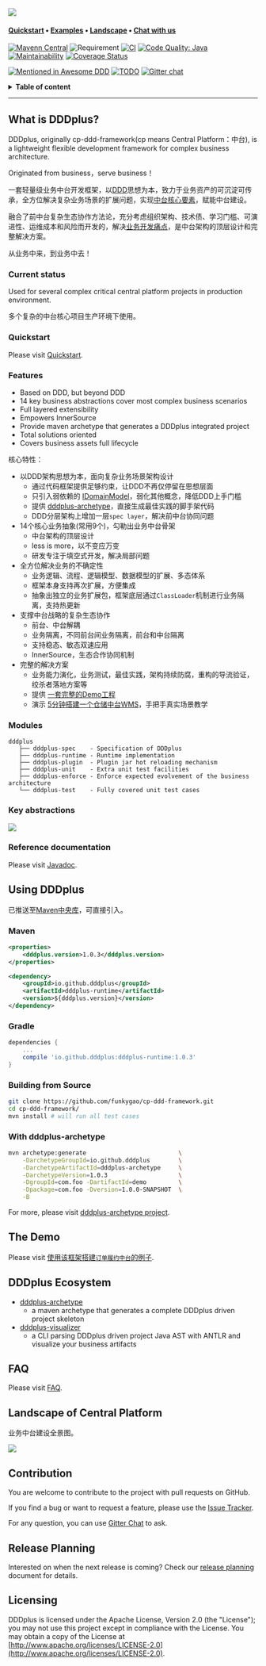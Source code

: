 <img src="doc/assets/img/logo-small.png">

#### **[Quickstart](#quickstart)** • **[Examples](#the-demo)** • **[Landscape](#landscape-of-central-platform)** • **[Chat with us](https://gitter.im/cp-ddd-framework/community)**

[![Mavenn Central](https://img.shields.io/maven-central/v/io.github.dddplus/dddplus.svg?label=Maven%20Central)](https://search.maven.org/search?q=g:io.github.dddplus)
![Requirement](https://img.shields.io/badge/JDK-8+-blue.svg)
[![CI](https://github.com/funkygao/cp-ddd-framework/workflows/CI/badge.svg?branch=master)](https://github.com/funkygao/cp-ddd-framework/actions?query=branch%3Amaster+workflow%3ACI)
[![Code Quality: Java](https://img.shields.io/lgtm/grade/java/g/funkygao/cp-ddd-framework.svg?logo=lgtm&logoWidth=18)](https://lgtm.com/projects/g/funkygao/cp-ddd-framework/context:java)
[![Maintainability](https://api.codeclimate.com/v1/badges/84b05607593179e62374/maintainability)](https://codeclimate.com/github/funkygao/cp-ddd-framework/maintainability)
[![Coverage Status](https://img.shields.io/codecov/c/github/funkygao/cp-ddd-framework.svg)](https://codecov.io/gh/funkygao/cp-ddd-framework)

[![Mentioned in Awesome DDD](https://awesome.re/mentioned-badge.svg)](https://github.com/heynickc/awesome-ddd#jvm)
[![TODO](https://badgen.net/https/api.tickgit.com/badgen/github.com/funkygao/cp-ddd-framework?label=todos)](https://www.tickgit.com/browse?repo=github.com/funkygao/cp-ddd-framework)
[![Gitter chat](https://img.shields.io/badge/gitter-join%20chat%20%E2%86%92-brightgreen.svg)](https://gitter.im/cp-ddd-framework/community)

<details>
<summary><b>Table of content</b></summary>

## Table of content
   * [What is DDDplus](#what-is-dddplus)
      * [Current status](#current-status)
      * [Quickstart](#quickstart)
      * [Features](#features)
      * [Modules](#modules)
      * [Key abstractions](#key-abstractions)
      * [Reference documentation](#reference-documentation)
   * [Using DDDplus](#using-dddplus)
      * [Maven](#maven)
      * [Gradle](#gradle)
      * [Building from Source](#building-from-source)
      * [With dddplus-archetype](#with-dddplus-archetype)
   * [The Demo](#the-demo)
   * [DDDplus Ecosystem](#dddplus-ecosystem)
   * [FAQ](#faq)
   * [Landscape of Central Platform](#landscape-of-central-platform)
   * [Contribution](#contribution)
   * [Release Planning](#release-planning)
   * [Licensing](#licensing)

</details>

----

## What is DDDplus?

DDDplus, originally cp-ddd-framework(cp means Central Platform：中台), is a lightweight flexible development framework for complex business architecture.

Originated from business，serve business！

一套轻量级业务中台开发框架，以[DDD](https://github.com/funkygao/cp-ddd-framework/wiki/DDD)思想为本，致力于业务资产的可沉淀可传承，全方位解决复杂业务场景的扩展问题，实现[中台核心要素](https://github.com/funkygao/cp-ddd-framework/wiki/%E4%B8%9A%E5%8A%A1%E4%B8%AD%E5%8F%B0%E7%9A%84%E6%A0%B8%E5%BF%83%E8%A6%81%E7%B4%A0)，赋能中台建设。

融合了前中台复杂生态协作方法论，充分考虑组织架构、技术债、学习门槛、可演进性、运维成本和风险而开发的，解决[业务开发痛点](https://github.com/funkygao/cp-ddd-framework/wiki/Why-we-need-this-framework)，是中台架构的顶层设计和完整解决方案。

从业务中来，到业务中去！

### Current status

Used for several complex critical central platform projects in production environment.

多个复杂的中台核心项目生产环境下使用。

### Quickstart

Please visit [Quickstart](https://github.com/funkygao/cp-ddd-framework/wiki).

### Features

- Based on DDD, but beyond DDD
- 14 key business abstractions cover most complex business scenarios
- Full layered extensibility
- Empowers InnerSource
- Provide maven archetype that generates a DDDplus integrated project
- Total solutions oriented
- Covers business assets full lifecycle

核心特性：
- 以DDD架构思想为本，面向复杂业务场景架构设计
   - 通过代码框架提供足够约束，让DDD不再仅停留在思想层面
   - 只引入弱依赖的 [IDomainModel](dddplus-spec/src/main/java/io/github/dddplus/model/IDomainModel.java)，弱化其他概念，降低DDD上手门槛
   - 提供 [dddplus-archetype](https://github.com/dddplus/dddplus-archetype)，直接生成最佳实践的脚手架代码
   - DDD分层架构上增加一层`spec layer`，解决前中台协同问题
- 14个核心业务抽象(常用9个)，勾勒出业务中台骨架
   - 中台架构的顶层设计
   - less is more，以不变应万变
   - 研发专注于填空式开发，解决局部问题
- 全方位解决业务的不确定性
   - 业务逻辑、流程、逻辑模型、数据模型的扩展、多态体系
   - 框架本身支持再次扩展，方便集成
   - 抽象出独立的业务扩展包，框架底层通过`ClassLoader`机制进行业务隔离，支持热更新
- 支撑中台战略的复杂生态协作
   - 前台、中台解耦
   - 业务隔离，不同前台间业务隔离，前台和中台隔离
   - 支持稳态、敏态双速应用
   - InnerSource，生态合作协同机制
- 完整的解决方案
   - 业务能力演化，业务测试，最佳实践，架构持续防腐，重构的导流验证，绞杀者落地方案等
   - 提供 [一套完整的Demo工程](https://github.com/dddplus/dddplus-demo)
   - 演示 [5分钟搭建一个仓储中台WMS](https://github.com/dddplus/dddplus-archetype-demo)，手把手真实场景教学

### Modules

```
dddplus
   ├── dddplus-spec    - Specification of DDDplus
   ├── dddplus-runtime - Runtime implementation
   ├── dddplus-plugin  - Plugin jar hot reloading mechanism
   ├── dddplus-unit    - Extra unit test facilities
   ├── dddplus-enforce - Enforce expected evolvement of the business architecture
   └── dddplus-test    - Fully covered unit test cases
```

### Key abstractions

![](http://www.plantuml.com/plantuml/svg/XLHDRnCn4BtxLunwQW-fn3LQLIq4f1v0LSiTJUn9rehNZkpPfAZqlpDE7DWF8tAAvxrvyxttYJ5otpcLTjRlCM87BNfpZ9QPF6pG9HfWgKKJZjPlc-PekVrnVj_T0SUUbACD0mU8Tjio61j9imrUgJtg7Mu9dbo_jHwQvek8aRYzAP2VzKnnWvhWyT6GPyi_doa5Tw0unLUXG-i_lpBv9D9JE0V0jQEf_Mimv1wOKRSTUHR_cJ1fQ-Y5QPykg7QO4ZmX2ycFB94zHVMkb0zCSDK6XaWkeCcnhm0JVFkWIh6tj_cXPZMyK3nOJHL0Sb23_x04UYNTCrtV3DdFT0Yx773eLZ6AVmpEhMK68l2dHT3yMYnc3PtXiu5KUddASEz4HmBKyKZUK1GOruaZQeRIQjBVgHDVfh_GHqmb_uUrTH9SpImYkIM-f2rngvIDZUc_94CRxDs8DijjD8FLQYNljyJ8LhzB46-AMXqygGaqsR4SkXWAFksrC3fatLwNAPqwUwFKU8FAeEhBKy3ghinLAfrNqmqfYkDQwgpgtStBF7FBdVqJBaTN6M4ZiBHzN7QnLHAhbRa45pGoLVYBnTqbjoMiPPnrIiclKDIdu5au525BeybNbSzZY6ItixsGb2egyjR1a2fnotCUkDWh-vgr1_rOGeYwfSHHG7LFtkHl_cy0)

### Reference documentation

Please visit [Javadoc](https://funkygao.github.io/cp-ddd-framework/doc/apidocs/).

## Using DDDplus

已推送至[Maven中央库](https://search.maven.org/search?q=g:io.github.dddplus)，可直接引入。

### Maven

```xml
<properties>
    <dddplus.version>1.0.3</dddplus.version>
</properties>

<dependency>
    <groupId>io.github.dddplus</groupId>
    <artifactId>dddplus-runtime</artifactId>
    <version>${dddplus.version}</version>
</dependency>
```

### Gradle

```groovy
dependencies {
    ...
    compile 'io.github.dddplus:dddplus-runtime:1.0.3'
}
```

### Building from Source

``` bash
git clone https://github.com/funkygao/cp-ddd-framework.git
cd cp-ddd-framework/
mvn install # will run all test cases
```

### With dddplus-archetype

``` bash
mvn archetype:generate                          \
    -DarchetypeGroupId=io.github.dddplus        \
    -DarchetypeArtifactId=dddplus-archetype     \
    -DarchetypeVersion=1.0.3                    \
    -DgroupId=com.foo -DartifactId=demo         \
    -Dpackage=com.foo -Dversion=1.0.0-SNAPSHOT  \
    -B
```

For more, please visit [dddplus-archetype project](https://github.com/dddplus/dddplus-archetype).

## The Demo

Please visit [使用该框架搭建`订单履约中台`的例子](https://github.com/dddplus/dddplus-demo).

## DDDplus Ecosystem

- [dddplus-archetype](https://github.com/dddplus/dddplus-archetype)
   - a maven archetype that generates a complete DDDplus driven project skeleton
- [dddplus-visualizer](https://github.com/dddplus/vis)
   - a CLI parsing DDDplus driven project Java AST with ANTLR and visualize your business artifacts

## FAQ

Please visit [FAQ](https://github.com/funkygao/cp-ddd-framework/wiki/FAQ).

## Landscape of Central Platform

业务中台建设全景图。

![](doc/assets/img/landscape.png)

## Contribution

You are welcome to contribute to the project with pull requests on GitHub.

If you find a bug or want to request a feature, please use the [Issue Tracker](https://github.com/funkygao/cp-ddd-framework/issues).

For any question, you can use [Gitter Chat](https://gitter.im/cp-ddd-framework/community) to ask.

## Release Planning

Interested on when the next release is coming? Check our [release planning](https://github.com/funkygao/cp-ddd-framework/wiki/Release-Planning) document for details.

## Licensing

DDDplus is licensed under the Apache License, Version 2.0 (the "License"); you may not use this project except in compliance with the License. You may obtain a copy of the License at [http://www.apache.org/licenses/LICENSE-2.0](http://www.apache.org/licenses/LICENSE-2.0).

